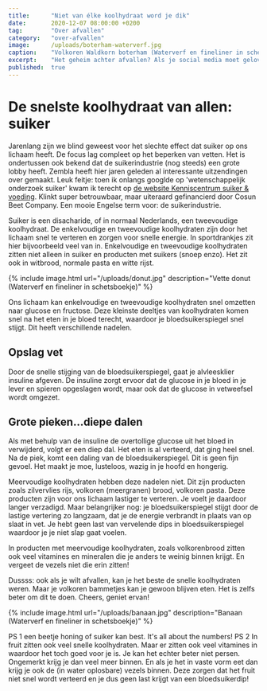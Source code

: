 ```yaml
---
title:      "Niet van élke koolhydraat word je dik"
date:       2020-12-07 08:00:00 +0200
tag:        "Over afvallen"
category:   "over-afvallen"
image:      /uploads/boterham-waterverf.jpg
caption:    "Volkoren Waldkorn boterham (Waterverf en fineliner in schetsboekje)"
excerpt:    "Het geheim achter afvallen? Als je social media moet geloven moet je vooral koolhydraten weren. Maar pas op dat je niet gaat discrimineren. Sommige koolhydraten zijn wel degelijk heel gezond en niet dikmakend!"
published:  true
---
```

# De snelste koolhydraat van allen: suiker
Jarenlang zijn we blind geweest voor het slechte effect dat suiker op ons lichaam heeft. De focus lag compleet op het beperken van vetten. Het is ondertussen ook bekend dat de suikerindustrie (nog steeds) een grote lobby heeft. Zembla heeft hier jaren geleden al interessante uitzendingen over gemaakt. Leuk feitje: toen ik onlangs googlde op 'wetenschappelijk onderzoek suiker' kwam ik terecht op [de website Kenniscentrum suiker & voeding](https://www.kenniscentrumsuiker.nl/). Klinkt super betrouwbaar, maar uiteraard gefinancierd door Cosun Beet Company. Een mooie Engelse term voor: de suikerindustrie. 

Suiker is een disacharide, of in normaal Nederlands, een tweevoudige koolhydraat. De enkelvoudige en tweevoudige koolhydraten zijn door het lichaam snel te verteren en zorgen voor snelle energie. In sportdrankjes zit hier bijvoorbeeld veel van in. Enkelvoudige en tweevoudige koolhydraten zitten niet alleen in suiker en producten met suikers (snoep enzo). Het zit ook in witbrood, normale pasta en witte rijst.

{% include image.html url="/uploads/donut.jpg" description="Vette donut (Waterverf en fineliner in schetsboekje)" %}

Ons lichaam kan enkelvoudige en tweevoudige koolhydraten snel omzetten naar glucose en fructose. Deze kleinste deeltjes van koolhydraten komen snel na het eten in je bloed terecht, waardoor je  bloedsuikerspiegel snel stijgt. Dit heeft verschillende nadelen. 

## Opslag vet

Door de snelle stijging van de bloedsuikerspiegel, gaat je alvleesklier insuline afgeven. De insuline zorgt ervoor dat de glucose in je bloed in je lever en spieren opgeslagen wordt, maar ook dat de glucose in vetweefsel wordt omgezet. 

## Grote pieken...diepe dalen

Als met behulp van de insuline de overtollige glucose uit het bloed in verwijderd, volgt er een diep dal. Het eten is al verteerd, dat ging heel snel. Na de piek, komt een daling van de bloedsuikerspiegel. Dit is geen fijn gevoel. Het maakt je moe, lusteloos, wazig in je hoofd en hongerig.

Meervoudige koolhydraten hebben deze nadelen niet. Dit zijn producten zoals zilvervlies rijs, volkoren (meergranen) brood, volkoren pasta. Deze producten zijn voor ons lichaam lastiger te verteren. Je voelt je daardoor langer verzadigd. Maar belangrijker nog: je bloedsuikerspiegel stijgt door de lastige vertering zo langzaam, dat je de energie verbrandt in plaats van op slaat in vet. Je hebt geen last van vervelende dips in bloedsuikerspiegel waardoor je je niet slap gaat voelen. 

In producten met meervoudige koolhydraten, zoals volkorenbrood zitten ook veel vitamines en mineralen die je anders te weinig binnen krijgt. En vergeet de vezels niet die erin zitten! 

Dussss: ook als je wilt afvallen, kan je het beste de snelle koolhydraten weren. Maar je volkoren bammetjes kan je gewoon blijven eten. Het is zelfs beter om dit te doen. Cheers, geniet ervan!   

{% include image.html url="/uploads/banaan.jpg" description="Banaan (Waterverf en fineliner in schetsboekje)" %}

PS 1 een beetje honing of suiker kan best. It's all about the numbers! 
PS 2 In fruit zitten ook veel snelle koolhydraten. Maar er zitten ook veel vitamines in waardoor het toch goed voor je is. Je kan het echter beter niet persen. Ongemerkt krijg je dan veel meer binnen. En als je het in vaste vorm eet dan krijg je ook de (in water oplosbare) vezels binnen. Deze zorgen dat het fruit niet snel wordt verteerd en je dus geen last krijgt van een bloedsuikerdip!
